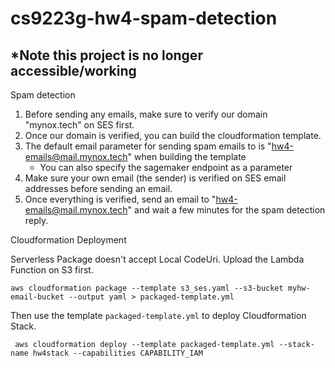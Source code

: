 # cs9223g-hw4-spam-detection

## *Note this project is no longer accessible/working

Spam detection

1. Before sending any emails, make sure to verify our domain "mynox.tech" on SES first.
2. Once our domain is verified, you can build the cloudformation template.
3. The default email parameter for sending spam emails to is "hw4-emails@mail.mynox.tech" when building the template
   * You can also specify the sagemaker endpoint as a parameter
4. Make sure your own email (the sender) is verified on SES email addresses before sending an email.
5. Once everything is verified, send an email to "hw4-emails@mail.mynox.tech" and wait a few minutes for the spam detection reply.


Cloudformation Deployment

Serverless Package doesn't accept Local CodeUri. Upload the Lambda Function on S3 first. 

``` aws cloudformation package --template s3_ses.yaml --s3-bucket myhw-email-bucket --output yaml > packaged-template.yml ```

Then use the template ```packaged-template.yml``` to deploy Cloudformation Stack. 

``` aws cloudformation deploy --template packaged-template.yml --stack-name hw4stack --capabilities CAPABILITY_IAM```
